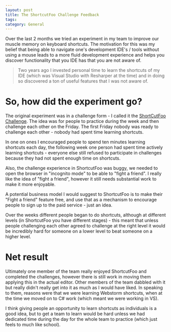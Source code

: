 ```yaml
---
layout: post
title: The ShortcutFoo Challenge Feedback 
tags: 
category: General
---
```

Over the last 2 months we tried an experiment in my team to improve our muscle memory on keyboard shortcuts. The motivation for this was my belief that being able to navigate one's development IDE's / tools without using a mouse leads to a more fluid development experience and helps you discover functionality that you IDE has that you are not aware of.

> Two years ago I invested personal time to learn the shortcuts of my IDE (which was Visual Studio with Resharper at the time) and in doing so discovered a ton of useful features that I was not aware of. 

# So, how did the experiment go?

The original experiment was in a challenge form - I called it the [ShortCutFoo Challenge](http://blog.markpearl.co.za/ShortcutFoo-Challenge). The idea was for people to practice during the week and then challenge each other on the Friday. The first Friday nobody was ready to challenge each other - nobody had spent time learning shortcuts.

In one on ones I encouraged people to spend ten minutes learning shortcuts each day, the following week one person had spent time actively learning shortcuts - everyone else still refused to participate in challenges because they had not spent enough time on shortcuts.

Also, the challenge experience in ShortcutFoo was buggy, we needed to open the browser in "incognito mode" to be able to "fight a friend". I really like the idea of "fight a friend", however it still needs substantial work to make it more enjoyable.

A potential business model I would suggest to ShortcutFoo is to make their "Fight a friend" feature free, and use that as a mechanism to encourage people to sign up to the paid service - just an idea.

Over the weeks different people began to do shortcuts, although at different levels (in ShortcutFoo you have different stages) - this meant that unless people challenging each other agreed to challenge at the right level it would be incredibly hard for someone on a lower level to beat someone on a higher level.

# Net result

Ultimately one member of the team really enjoyed ShortcutFoo and completed the challenges, however there is still work in moving them applying this in the actual editor.
Other members of the team dabbled with it but really didn't really get into it as much as I would have liked. In speaking to them, reasons were that we were learning Webstorm shortcuts, when at the time we moved on to C# work (which meant we were working in VS).

I think giving people an opportunity to learn shortcuts as individuals is a good idea, but to get a team to learn would be hard unless we had dedicated time during the day for the whole team to practice (which just feels to much like school).



